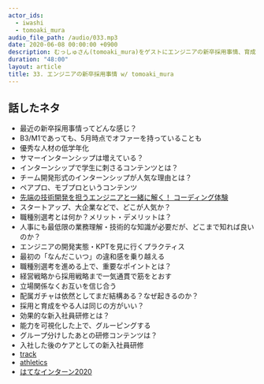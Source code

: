 ```yaml
---
actor_ids:
  - iwashi
  - tomoaki_mura
audio_file_path: /audio/033.mp3
date: 2020-06-08 00:00:00 +0900
description: むっしゅさん(tomoaki_mura)をゲストにエンジニアの新卒採用事情、育成について語っていただいたエピソードです。
duration: "48:00"
layout: article
title: 33. エンジニアの新卒採用事情 w/ tomoaki_mura
---
```


## 話したネタ

- 最近の新卒採用事情ってどんな感じ？
- B3/M1であっても、5月時点でオファーを持っていることも
- 優秀な人材の低学年化
- サマーインターンシップは増えている？
- インターンシップで学生に刺さるコンテンツとは？
- チーム開発形式のインターンシップが人気な理由とは？
- ペアプロ、モブプロというコンテンツ
- [先端の技術開発を担うエンジニアと一緒に解く！ コーディング体験](https://athletix.run/events/bFPaKSbCE)
- スタートアップ、大企業などで、どこが人気か？
- 職種別選考とは何か？メリット・デメリットは？
- 人事にも最低限の業務理解・技術的な知識が必要だが、どこまで知れば良いのか？
- エンジニアの開発実態・KPTを見に行くプラクティス
- 最初の「なんだこいつ」の違和感を乗り越える
- 職種別選考を進める上で、重要なポイントとは？
- 経営戦略から採用戦略まで一気通貫で筋をとおす
- 立場関係なくお互いを信じ合う
- 配属ガチャは依然としてまだ結構ある？なぜ起きるのか？
- 採用と育成をやる人は同じの方がいい？
- 効果的な新入社員研修とは？
- 能力を可視化した上で、グルーピングする
- グループ分けしたあとの研修コンテンツは？
- 入社した後のケアとしての新入社員研修
- [track](https://givery.co.jp/services/track/)
- [athletics](https://givery.co.jp/services/athletics/)
- [はてなインターン2020](https://hatenacorp.jp/intern2020)
